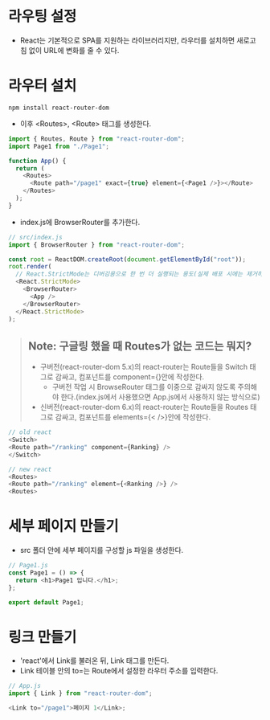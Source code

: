 # 라우팅 설정

- React는 기본적으로 SPA를 지원하는 라이브러리지만, 라우터를 설치하면 새로고침 없이 URL에 변화를 줄 수 있다.

# 라우터 설치

```
npm install react-router-dom
```

- 이후 \<Routes>, \<Route> 태그를 생성한다.

```js
import { Routes, Route } from "react-router-dom";
import Page1 from "./Page1";

function App() {
  return (
    <Routes>
      <Route path="/page1" exact={true} element={<Page1 />}></Route>
    </Routes>
  );
}
```

- index.js에 BrowserRouter를 추가한다.

```js
// src/index.js
import { BrowserRouter } from "react-router-dom";

const root = ReactDOM.createRoot(document.getElementById("root"));
root.render(
  // React.StrictMode는 디버깅용으로 한 번 더 실행되는 용도(실제 배포 시에는 제거하면 됨)
  <React.StrictMode>
    <BrowserRouter>
      <App />
    </BrowserRouter>
  </React.StrictMode>
);
```

> ## Note: 구글링 했을 때 Routes가 없는 코드는 뭐지?
>
> - 구버전(react-router-dom 5.x)의 react-router는 Route들을 Switch 태그로 감싸고, 컴포넌트를 component={}안에 작성한다.
>   - 구버전 작업 시 BrowseRouter 태그를 이중으로 감싸지 않도록 주의해야 한다.(index.js에서 사용했으면 App.js에서 사용하지 않는 방식으로)
> - 신버전(react-router-dom 6.x)의 react-router는 Route들을 Routes 태그로 감싸고, 컴포넌트를 elements={< />}안에 작성한다.

```js
// old react
<Switch>
<Route path="/ranking" component={Ranking} />
</Switch>

// new react
<Routes>
<Route path="/ranking" element={<Ranking />} />
<Routes>
```

# 세부 페이지 만들기

- src 폴더 안에 세부 페이지를 구성할 js 파일을 생성한다.

```js
// Page1.js
const Page1 = () => {
  return <h1>Page1 입니다.</h1>;
};

export default Page1;
```

# 링크 만들기

- 'react'에서 Link를 불러온 뒤, Link 태그를 만든다.
- Link 테이블 안의 to=는 Route에서 설정한 라우터 주소를 입력한다.

```js
// App.js
import { Link } from "react-router-dom";

<Link to="/page1">페이지 1</Link>;
```
